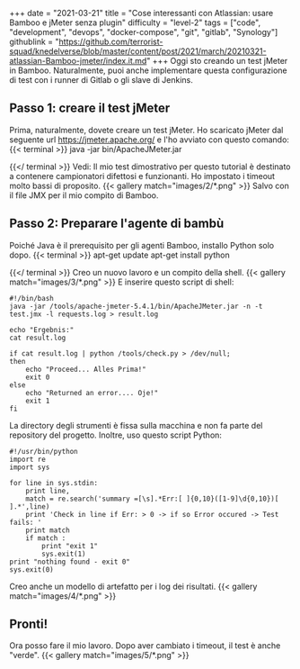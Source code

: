 +++
date = "2021-03-21"
title = "Cose interessanti con Atlassian: usare Bamboo e jMeter senza plugin"
difficulty = "level-2"
tags = ["code", "development", "devops", "docker-compose", "git", "gitlab", "Synology"]
githublink = "https://github.com/terrorist-squad/knedelverse/blob/master/content/post/2021/march/20210321-atlassian-Bamboo-jmeter/index.it.md"
+++
Oggi sto creando un test jMeter in Bamboo. Naturalmente, puoi anche implementare questa configurazione di test con i runner di Gitlab o gli slave di Jenkins.
## Passo 1: creare il test jMeter
Prima, naturalmente, dovete creare un test jMeter. Ho scaricato jMeter dal seguente url https://jmeter.apache.org/ e l'ho avviato con questo comando:
{{< terminal >}}
java -jar bin/ApacheJMeter.jar

{{</ terminal >}}
Vedi: Il mio test dimostrativo per questo tutorial è destinato a contenere campionatori difettosi e funzionanti. Ho impostato i timeout molto bassi di proposito.
{{< gallery match="images/2/*.png" >}}
Salvo con il file JMX per il mio compito di Bamboo.
## Passo 2: Preparare l'agente di bambù
Poiché Java è il prerequisito per gli agenti Bamboo, installo Python solo dopo.
{{< terminal >}}
apt-get update
apt-get install python

{{</ terminal >}}
Creo un nuovo lavoro e un compito della shell.
{{< gallery match="images/3/*.png" >}}
E inserire questo script di shell:
```
#!/bin/bash
java -jar /tools/apache-jmeter-5.4.1/bin/ApacheJMeter.jar -n -t test.jmx -l requests.log > result.log

echo "Ergebnis:"
cat result.log

if cat result.log | python /tools/check.py > /dev/null; 
then
    echo "Proceed... Alles Prima!"
    exit 0
else
    echo "Returned an error.... Oje!"
    exit 1
fi

```
La directory degli strumenti è fissa sulla macchina e non fa parte del repository del progetto. Inoltre, uso questo script Python:
```
#!/usr/bin/python
import re
import sys
 
for line in sys.stdin:
    print line,
    match = re.search('summary =[\s].*Err:[ ]{0,10}([1-9]\d{0,10})[ ].*',line)
    print 'Check in line if Err: > 0 -> if so Error occured -> Test fails: '
    print match
    if match :
        print "exit 1"
        sys.exit(1)
print "nothing found - exit 0"
sys.exit(0)

```
Creo anche un modello di artefatto per i log dei risultati.
{{< gallery match="images/4/*.png" >}}

## Pronti!
Ora posso fare il mio lavoro. Dopo aver cambiato i timeout, il test è anche "verde".
{{< gallery match="images/5/*.png" >}}
